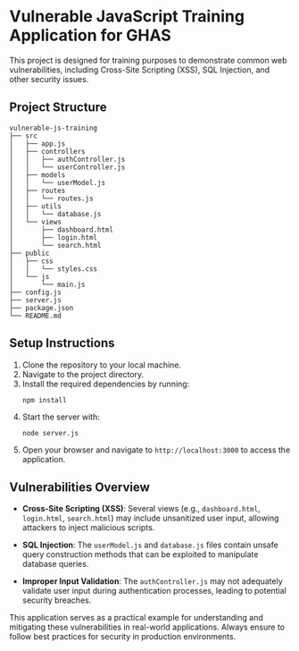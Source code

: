 # Vulnerable JavaScript Training Application for GHAS

This project is designed for training purposes to demonstrate common web vulnerabilities, including Cross-Site Scripting (XSS), SQL Injection, and other security issues. 

## Project Structure

```
vulnerable-js-training
├── src
│   ├── app.js
│   ├── controllers
│   │   ├── authController.js
│   │   └── userController.js
│   ├── models
│   │   └── userModel.js
│   ├── routes
│   │   └── routes.js
│   ├── utils
│   │   └── database.js
│   └── views
│       ├── dashboard.html
│       ├── login.html
│       └── search.html
├── public
│   ├── css
│   │   └── styles.css
│   └── js
│       └── main.js
├── config.js
├── server.js
├── package.json
└── README.md
```

## Setup Instructions

1. Clone the repository to your local machine.
2. Navigate to the project directory.
3. Install the required dependencies by running:
   ```
   npm install
   ```
4. Start the server with:
   ```
   node server.js
   ```
5. Open your browser and navigate to `http://localhost:3000` to access the application.

## Vulnerabilities Overview

- **Cross-Site Scripting (XSS)**: Several views (e.g., `dashboard.html`, `login.html`, `search.html`) may include unsanitized user input, allowing attackers to inject malicious scripts.
  
- **SQL Injection**: The `userModel.js` and `database.js` files contain unsafe query construction methods that can be exploited to manipulate database queries.

- **Improper Input Validation**: The `authController.js` may not adequately validate user input during authentication processes, leading to potential security breaches.

This application serves as a practical example for understanding and mitigating these vulnerabilities in real-world applications. Always ensure to follow best practices for security in production environments.
